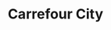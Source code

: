 ---
title: "Carrefour City"
url: /paris/carrefour-city-rue-notre-dame-de-lorette/
shop: commodité
---